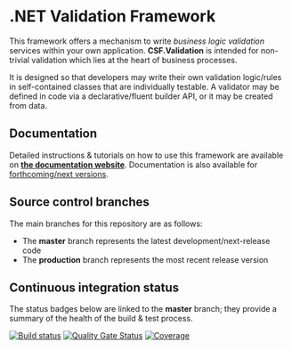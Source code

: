 # .NET Validation Framework

This framework offers a mechanism to write _business logic validation_ services within your own application.
**CSF.Validation** is intended for non-trivial validation which lies at the heart of business processes.

It is designed so that developers may write their own validation logic/rules in self-contained classes that are individually testable.
A validator may be defined in code via a declarative/fluent builder API, or it may be created from data.

## Documentation

Detailed instructions & tutorials on how to use this framework are available on **[the documentation website]**.
Documentation is also available for [forthcoming/next versions].

[the documentation website]: https://csf-dev.github.io/CSF.Validation/
[forthcoming/next versions]: https://csf-dev.github.io/CSF.Validation/_vnext/

## Source control branches

The main branches for this repository are as follows:

* The **master** branch represents the latest development/next-release code
* The **production** branch represents the most recent release version

## Continuous integration status

The status badges below are linked to the **master** branch; they provide a summary of the health of the build & test process.

[![Build status](https://ci.appveyor.com/api/projects/status/ra0bx9w820gnudx6/branch/master?svg=true)](https://ci.appveyor.com/project/craigfowler/csf-validation/branch/master)
[![Quality Gate Status](https://sonarcloud.io/api/project_badges/measure?project=CSF.Validation&metric=alert_status)](https://sonarcloud.io/summary/new_code?id=CSF.Validation)
[![Coverage](https://sonarcloud.io/api/project_badges/measure?project=CSF.Validation&metric=coverage)](https://sonarcloud.io/summary/new_code?id=CSF.Validation)
